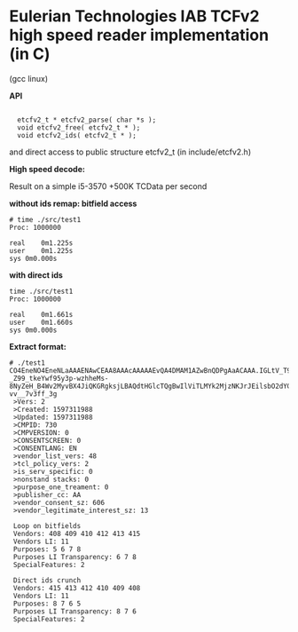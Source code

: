 # Eulerian Technologies IAB TCFv2 high speed reader implementation (in C)

(gcc linux)


**API**

```

  etcfv2_t * etcfv2_parse( char *s );
  void etcfv2_free( etcfv2_t * );
  void etcfv2_ids( etcfv2_t * );

```

and direct access to public structure etcfv2_t (in include/etcfv2.h)



**High speed decode:**

Result on a simple i5-3570
+500K TCData per second

**without ids remap: bitfield access**
```
# time ./src/test1
Proc: 1000000

real	0m1.225s
user	0m1.225s
sys	0m0.000s
```

**with direct ids**
```
time ./src/test1
Proc: 1000000

real	0m1.661s
user	0m1.660s
sys	0m0.000s
```


**Extract format:**

```
# ./test1
CO4EneNO4EneNLaAAAENAwCEAA8AAAcAAAAAEvQA4DMAM1AZwBnQDPgAaACAAA.IGLtV_T9fb2vj-_Z99_tkeYwf95y3p-wzhheMs-8NyZeH_B4Wv2MyvBX4JiQKGRgksjLBAQdtHGlcTQgBwIlViTLMYk2MjzNKJrJEilsbO2dYGD9Pn8HT3ZCY70-vv__7v3ff_3g
 >Vers: 2
 >Created: 1597311988
 >Updated: 1597311988
 >CMPID: 730
 >CMPVERSION: 0
 >CONSENTSCREEN: 0
 >CONSENTLANG: EN
 >vendor_list_vers: 48
 >tcl_policy_vers: 2
 >is_serv_specific: 0
 >nonstand stacks: 0
 >purpose_one_treament: 0
 >publisher_cc: AA
 >vendor_consent_sz: 606
 >vendor_legitimate_interest_sz: 13

 Loop on bitfields
 Vendors: 408 409 410 412 413 415 
 Vendors LI: 11 
 Purposes: 5 6 7 8 
 Purposes LI Transparency: 6 7 8 
 SpecialFeatures: 2 

 Direct ids crunch
 Vendors: 415 413 412 410 409 408 
 Vendors LI: 11 
 Purposes: 8 7 6 5 
 Purposes LI Transparency: 8 7 6 
 SpecialFeatures: 2 
```
